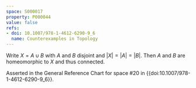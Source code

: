 ```yaml
---
space: S000017
property: P000044
value: false
refs:
- doi: 10.1007/978-1-4612-6290-9_6
  name: Counterexamples in Topology
---
```


Write $X = A \cup B$ with $A$ and $B$ disjoint and $|X| = |A| = |B|$. Then $A$ and $B$ are homeomorphic to $X$ and thus connected.

Asserted in the General Reference Chart for space #20 in
{{doi:10.1007/978-1-4612-6290-9_6}}.
